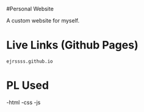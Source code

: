 #Personal Website

A custom website for myself.

# Live Links (Github Pages)
    ejrssss.github.io

# PL Used
-html -css -js
